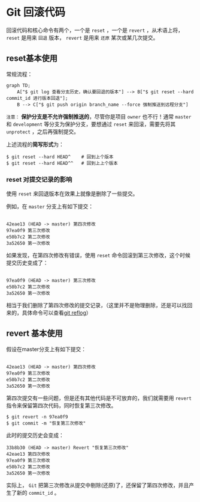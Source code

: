# Git 回滚代码

回滚代码和核心命令有两个，一个是 `reset` ，一个是 `revert` ，从术语上将， `reset` 是用来 `回退` 版本， `revert` 是用来 `还原` 某次或某几次提交。

## reset基本使用

常规流程：

``` mermaid
graph TD;
    A["$ git log 查看分支历史，确认要回退的版本"] --> B["$ git reset --hard commit_id 进行版本回退"];
    B --> C["$ git push origin branch_name --force 强制推送到远程分支"]
```

`注意：` **保护分支是不允许强制推送的**，尽管你是项目 `owner` 也不行！通常 `master` 和 `development` 等分支为保护分支，要想通过 `reset` 来回滚，需要先将其 `unprotect` ，之后再强制提交。

上述流程的**简写形式**为：

``` shell
$ git reset --hard HEAD^    # 回到上个版本
$ git reset --hard HEAD^^   # 回到上上个版本
```

### reset 对提交记录的影响

使用 `reset` 来回退版本在效果上就像是删除了一些提交。

例如，在 `master` 分支上有如下提交：

``` 

42eae13 (HEAD -> master) 第四次修改
97ea0f9 第三次修改
e50b7c2 第二次修改
3a52650 第一次修改
```

如果发现，在第四次修改有错误，使用 `reset` 命令回滚到第三次修改，这个时候提交历史变成了：

``` 

97ea0f9 (HEAD -> master) 第三次修改
e50b7c2 第二次修改
3a52650 第一次修改
```

相当于我们删除了第四次修改的提交记录，（这里并不是物理删除，还是可以找回来的，具体命令可以查看[git reflog](../reflog/README.md)）

## revert 基本使用

假设在master分支上有如下提交：

``` 

42eae13 (HEAD -> master) 第四次修改
97ea0f9 第三次修改
e50b7c2 第二次修改
3a52650 第一次修改
```

第四次提交有一些问题，但是还有其他代码是不可放弃的，我们就需要用 `revert` 指令来保留第四次代码，同时恢复第三次修改。

``` shell
$ git revert -n 97ea0f9
$ git commit -m "恢复第三次修改"
```

此时的提交历史会变成：

``` shell
33b8b30 (HEAD -> master) Revert "恢复第三次修改"
42eae13 第四次修改
97ea0f9 第三次修改
e50b7c2 第二次修改
3a52650 第一次修改
```

实际上， `Git` 把第三次修改从提交中剔除(还原)了，还保留了第四次修改，并且产生了新的 `commit_id` 。
